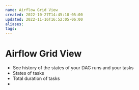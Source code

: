 ```yaml
---
name: Airflow Grid View
created: 2022-10-27T14:45:10-05:00
updated: 2022-11-16T16:52:05-06:00
aliases: 
tags: 
---
```

# Airflow Grid View

- See history of the states of your DAG runs and your tasks
- States of tasks
- Total duration of tasks
- 
